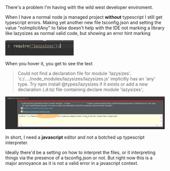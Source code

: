 There's a problem I'm having with the wild west developer enviroment.

When I have a normal node js managed project **without** typescript I still get typescript errors.
Making yet another new file tsconfig.json and setting the value "noImplicitAny" to false doesn't help
with the IDE not marking a library like lazysizes as normal valid code, but showing an error hint marking

![error hint](capture.png)

When you hover it, you get to see the text

> Could not find a declaration file for module 'lazysizes'. 'c:/..../node_modules/lazysizes/lazysizes.js' implicitly has an 'any' type. Try npm install @types/lazysizes if
it exists or add a new declaration (.d.ts) file containing declare module 'lazysizes';

![error message](capture2.jpg)

In short, I need a **javascript** editor and not a botched up typescript interpreter.

Ideally there'd be a setting on how to interpret the files, or it interpreting things via the presence of a tsconfig.json or not. But right now this is a major annoyance as it is not a valid error in a javascript context.